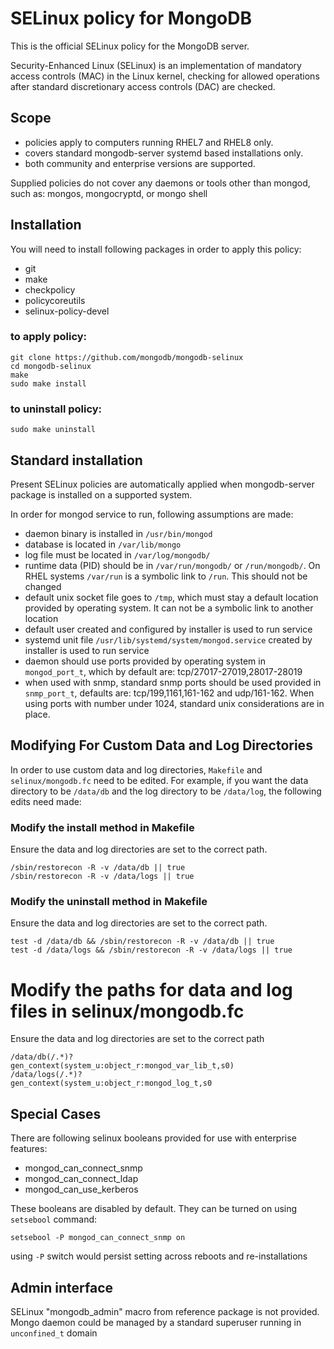 # SELinux policy for MongoDB

This is the official SELinux policy for the MongoDB server.

Security-Enhanced Linux (SELinux) is an implementation of mandatory access controls (MAC)
in the Linux kernel, checking for allowed operations after standard discretionary access
controls (DAC) are checked.

## Scope

* policies apply to computers running RHEL7 and RHEL8 only.
* covers standard mongodb-server systemd based installations only.
* both community and enterprise versions are supported.

Supplied policies do not cover any daemons or tools other than mongod, such as: mongos,
mongocryptd, or mongo shell

## Installation

You will need to install following packages in order to apply this policy:

* git
* make
* checkpolicy
* policycoreutils
* selinux-policy-devel

### to apply policy:

```
git clone https://github.com/mongodb/mongodb-selinux
cd mongodb-selinux
make
sudo make install
```

### to uninstall policy:

```
sudo make uninstall
```

## Standard installation

Present SELinux policies are automatically applied when mongodb-server package is installed
on a supported system.

In order for mongod service to run, following assumptions are made:

- daemon binary is installed in `/usr/bin/mongod`
- database is located in `/var/lib/mongo`
- log file must be located in `/var/log/mongodb/`
- runtime data (PID) should be in `/var/run/mongodb/` or `/run/mongodb/`. On RHEL systems
`/var/run` is a symbolic link to `/run`. This should not be changed
- default unix socket file goes to `/tmp`, which must stay a default location provided by
operating system. It can not be a symbolic link to another location
- default user created and configured by installer is used to run service
- systemd unit file `/usr/lib/systemd/system/mongod.service` created by installer is used
to run service
- daemon should use ports provided by operating system in `mongod_port_t`, which by default
are: tcp/27017-27019,28017-28019
- when used with snmp, standard snmp ports should be used provided in `snmp_port_t`,
defaults are: tcp/199,1161,161-162 and udp/161-162. When using ports with number under 1024,
standard unix considerations are in place.

## Modifying For Custom Data and Log Directories

In order to use custom data and log directories, `Makefile` and `selinux/mongodb.fc` need to 
be edited. For example, if you want the data directory to be `/data/db` and the log directory
to be `/data/log`, the following edits need made:

### Modify the install method in Makefile

 Ensure the data and log directories are set to the correct path.

 ```shell
/sbin/restorecon -R -v /data/db || true
/sbin/restorecon -R -v /data/logs || true
 ```

### Modify the uninstall method in Makefile

Ensure the data and log directories are set to the correct path.

 ```shell
test -d /data/db && /sbin/restorecon -R -v /data/db || true
test -d /data/logs && /sbin/restorecon -R -v /data/logs || true
 ```

# Modify the paths for data and log files in selinux/mongodb.fc

Ensure the data and log directories are set to the correct path

```shell
/data/db(/.*)?	          gen_context(system_u:object_r:mongod_var_lib_t,s0)
/data/logs(/.*)? 	        gen_context(system_u:object_r:mongod_log_t,s0
```

## Special Cases

There are following selinux booleans provided for use with enterprise features:

* mongod_can_connect_snmp
* mongod_can_connect_ldap
* mongod_can_use_kerberos

These booleans are disabled by default. They can be turned on using `setsebool` command:

```
setsebool -P mongod_can_connect_snmp on
```

using `-P` switch would persist setting across reboots and re-installations

## Admin interface

SELinux "mongodb_admin" macro from reference package is not provided. Mongo daemon could
be managed by a standard superuser running in `unconfined_t` domain
